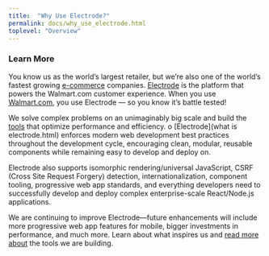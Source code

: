 ```yaml
---
title:  "Why Use Electrode?"
permalink: docs/why_use_electrode.html
toplevel: "Overview"
---
```


### Learn More

You know us as the world’s largest retailer, but we’re also one of the world’s fastest growing [e-commerce](www.walmartlabs.com) companies. [Electrode](www.github.com/electrode-io) is the platform that powers the Walmart.com customer experience. When you use [Walmart.com](www.walmart.com), you use Electrode — so you know it’s battle tested!

We solve complex problems on an unimaginably big scale and build the [tools](stand_alone_modules.html) that optimize performance and efficiency. o	[Electrode](what is electrode.html) enforces modern web development best practices throughout the development cycle, encouraging clean, modular, reusable components while remaining easy to develop and deploy on.

Electrode also supports isomorphic rendering/universal JavaScript, CSRF (Cross Site Request Forgery) detection, internationalization, component tooling, progressive web app standards, and everything developers need to successfully develop and deploy complex enterprise-scale React/Node.js applications.

We are continuing to improve Electrode—future enhancements will include more progressive web app features for mobile, bigger investments in performance, and much more. Learn about what inspires us and [read more about](stand_alone_modules.html) the tools we are building.
